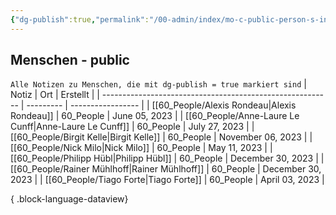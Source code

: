 ```yaml
---
{"dg-publish":true,"permalink":"/00-admin/index/mo-c-public-person-s-index/","tags":["class/index"],"noteIcon":""}
---
```



## Menschen - public
`Alle Notizen zu Menschen, die mit dg-publish = true markiert sind`
| Notiz                                                     | Ort       | Erstellt          |
| --------------------------------------------------------- | --------- | ----------------- |
| [[60_People/Alexis Rondeau\|Alexis Rondeau]]           | 60_People | June 05, 2023     |
| [[60_People/Anne-Laure Le Cunff\|Anne-Laure Le Cunff]] | 60_People | July 27, 2023     |
| [[60_People/Birgit Kelle\|Birgit Kelle]]               | 60_People | November 06, 2023 |
| [[60_People/Nick Milo\|Nick Milo]]                     | 60_People | May 11, 2023      |
| [[60_People/Philipp Hübl\|Philipp Hübl]]               | 60_People | December 30, 2023 |
| [[60_People/Rainer Mühlhoff\|Rainer Mühlhoff]]         | 60_People | December 30, 2023 |
| [[60_People/Tiago Forte\|Tiago Forte]]                 | 60_People | April 03, 2023    |

{ .block-language-dataview}
